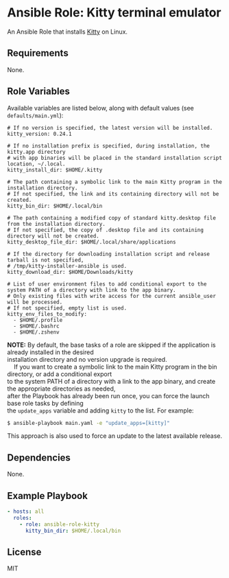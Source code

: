 # Ansible Role: Kitty terminal emulator

An Ansible Role that installs [Kitty](https://sw.kovidgoyal.net/kitty/) on Linux.

## Requirements

None.

## Role Variables

Available variables are listed below, along with default values (see `defaults/main.yml`):

    # If no version is specified, the latest version will be installed.
    kitty_version: 0.24.1

    # If no installation prefix is specified, during installation, the kitty.app directory
    # with app binaries will be placed in the standard installation script location, ~/.local.
    kitty_install_dir: $HOME/.kitty

    # The path containing a symbolic link to the main Kitty program in the installation directory.
    # If not specified, the link and its containing directory will not be created.
    kitty_bin_dir: $HOME/.local/bin

    # The path containing a modified copy of standard kitty.desktop file from the installation directory.
    # If not specified, the copy of .desktop file and its containing directory will not be created.
    kitty_desktop_file_dir: $HOME/.local/share/applications

    # If the directory for downloading installation script and release tarball is not specified,
    # /tmp/kitty-installer-ansible is used.
    kitty_download_dir: $HOME/Downloads/kitty

    # List of user environment files to add conditional export to the system PATH of a directory with link to the app binary.
    # Only existing files with write access for the current ansible_user will be processed.
    # If not specified, empty list is used.
    kitty_env_files_to_modify:
      - $HOME/.profile
      - $HOME/.bashrc
      - $HOME/.zshenv

**NOTE:** By default, the base tasks of a role are skipped if the application is already installed in the desired
<br />installation directory and no version upgrade is required.
<br />&nbsp;&nbsp;&nbsp;&nbsp;If you want to create a symbolic link to the main Kitty program in the bin directory, or add a conditional export
<br />to the system PATH of a directory with a link to the app binary, and create the appropriate directories as needed,
<br />after the Playbook has already been run once, you can force the launch base role tasks by defining
<br />the `update_apps` variable and adding `kitty` to the list. For example:
``` bash
$ ansible-playbook main.yaml -e "update_apps=[kitty]"
```
This approach is also used to force an update to the latest available release.

## Dependencies

None.

## Example Playbook

```yaml
- hosts: all
  roles:
    - role: ansible-role-kitty
      kitty_bin_dir: $HOME/.local/bin
```

## License

MIT
